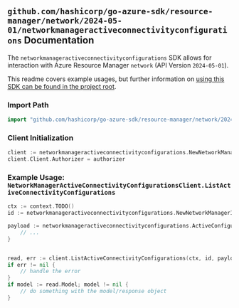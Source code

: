 
## `github.com/hashicorp/go-azure-sdk/resource-manager/network/2024-05-01/networkmanageractiveconnectivityconfigurations` Documentation

The `networkmanageractiveconnectivityconfigurations` SDK allows for interaction with Azure Resource Manager `network` (API Version `2024-05-01`).

This readme covers example usages, but further information on [using this SDK can be found in the project root](https://github.com/hashicorp/go-azure-sdk/tree/main/docs).

### Import Path

```go
import "github.com/hashicorp/go-azure-sdk/resource-manager/network/2024-05-01/networkmanageractiveconnectivityconfigurations"
```


### Client Initialization

```go
client := networkmanageractiveconnectivityconfigurations.NewNetworkManagerActiveConnectivityConfigurationsClientWithBaseURI("https://management.azure.com")
client.Client.Authorizer = authorizer
```


### Example Usage: `NetworkManagerActiveConnectivityConfigurationsClient.ListActiveConnectivityConfigurations`

```go
ctx := context.TODO()
id := networkmanageractiveconnectivityconfigurations.NewNetworkManagerID("12345678-1234-9876-4563-123456789012", "example-resource-group", "networkManagerName")

payload := networkmanageractiveconnectivityconfigurations.ActiveConfigurationParameter{
	// ...
}


read, err := client.ListActiveConnectivityConfigurations(ctx, id, payload)
if err != nil {
	// handle the error
}
if model := read.Model; model != nil {
	// do something with the model/response object
}
```
